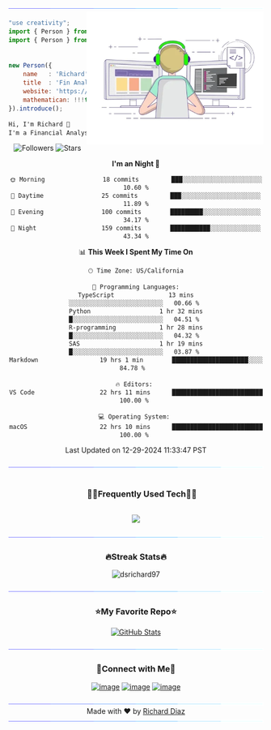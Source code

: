 <!--
- !! Thank you for keeping this sign !!
- -> Updated by me: Richard
- Github Repository: https://github.com/dsrichard97/dsrichard97
- ⭐ Don't forget to give a star ⭐
-->

<!--x axis divider-->
<img src="/assets/images/horizontal-divider-gradient.gif">

<picture> 
<a href="https://media.giphy.com/media/SWoSkN6DxTszqIKEqv/giphy.gif" alt="Developer">
<img src="/assets//images/developer.webp" align="right" width="350">
</a>
</picture>

```js
"use creativity";
import { Person } from 'US';
import { Person } from 'MEX';


new Person({
    name   : 'Richard',
    title  : 'Fin Analyst',
    website: 'https://dsrichard97.github.io/web/',
    mathematican: !!!true,
}).introduce();
```

```cmd
Hi, I'm Richard 👋
I'm a Financial Analyst with 2 years of experience in the healthcare industry, based in the USA.
```

<div align="center">

![Followers](https://img.shields.io/github/followers/dsrichard97?label=Followers) ![Stars](https://img.shields.io/github/stars/dsrichard97?label=Stars)

<!--START_SECTION:waka-->
**I'm an Night 🦉** 

```text
🌞 Morning                18 commits         ███░░░░░░░░░░░░░░░░░░░░░░   10.60 %
🌆 Daytime                25 commits         ███░░░░░░░░░░░░░░░░░░░░░░   11.89 %
🌃 Evening                100 commits        █████████░░░░░░░░░░░░░░░░   34.17 %
🌙 Night                  159 commits        ███████████░░░░░░░░░░░░░░   43.34 %
```


📊 **This Week I Spent My Time On** 

```text
🕑︎ Time Zone: US/California

💬 Programming Languages:
TypeScript               13 mins             ░░░░░░░░░░░░░░░░░░░░░░░░░░   00.66 % 
Python                   1 hr 32 mins        █░░░░░░░░░░░░░░░░░░░░░░░░░   04.51 % 
R-programming            1 hr 28 mins        █░░░░░░░░░░░░░░░░░░░░░░░░░   04.32 % 
SAS                      1 hr 19 mins        █░░░░░░░░░░░░░░░░░░░░░░░░░   03.87 % 
Markdown                 19 hrs 1 min        █████████████████████░░░░   84.78 %  

🔥 Editors: 
VS Code                  22 hrs 11 mins      █████████████████████████   100.00 % 

💻 Operating System: 
macOS                    22 hrs 10 mins      █████████████████████████   100.00 % 

```


 Last Updated on 12-29-2024 11:33:47 PST
<!--END_SECTION:waka-->
  
</div>

<!--x axis divider-->
<img src="/assets/images/horizontal-divider-gradient.gif">

<!--h1 without bottom border-->
<div id="user-content-toc">
  <ul align="center">
    <summary><h3 style="display: inline-block">🧑‍💻Frequently Used Tech🧑‍💻</h3></summary>
  </ul>
</div>
<!--tech stack icons-->
<p align="center">
<a href="https://skillicons.dev">
<img src="https://skillicons.dev/icons?i=aws,notion,ts,react,nextjs,r,nodejs,express,laravel,mysql,planetscale,git,vscode,linkedin,vercel,latex,cloudflare,prisma&perline=6" />
</a>
</p>

<!--x axis divider-->
<img src="/assets/images/horizontal-divider-gradient.gif">

<h3 align="center">🔥Streak Stats🔥</h3>

<!-- custom streak stats: https://git.io/streak-stats -->
<p align="center"><img src="https://streak-stats.demolab.com/?user=dsrichard97&theme=vision-friendly-dark" alt="dsrichard97" /></p>

<!--x axis divider-->
<img src="/assets/images/horizontal-divider-gradient.gif">

<h3 align="center">⭐My Favorite Repo⭐</h3>

<div>
  <p align="center">
      <a href="https://github.com/dsrichard97/csulbdataday24M">
      		<img src="https://github-readme-stats.vercel.app/api/pin/?username=dsrichard97&repo=csulbdataday24M&theme=vision-friendly-dark" alt="GitHub Stats" />
    	</a>
</div>

<!--x axis divider-->
<img src="/assets/images/horizontal-divider-gradient.gif">

<!-- Connect with me -->
<h3 align="center">🤝Connect with Me🤝</h3>
<div align="center">
    
[![image](https://img.shields.io/badge/Portfolio-0077B5?style=for-the-badge&logo=html5&logoColor=black)](https://dsrichard97.github.io/web/)
[![image](https://img.shields.io/badge/LinkedIn-0077B5?style=for-the-badge&logo=linkedin&logoColor=white)](https://www.linkedin.com/in/richarddiazdeleon/)
[![image](https://img.shields.io/badge/Medium-0077B5?style=for-the-badge&logo=medium&logoColor=black)](https://medium.com/@diazrichard98)
  
</div>
<!--x axis divider-->
<img src="/assets/images/horizontal-divider-gradient.gif">

<div align="center">
    Made with ❤️ by <a href="https://github.com/dsrichard97" target="_blank">Richard Diaz</a>
</div>

<!--x axis divider-->
<img src="/assets/images/horizontal-divider-gradient.gif">
